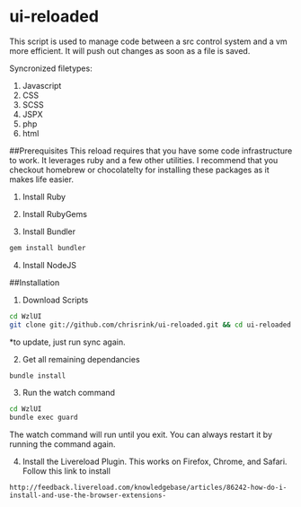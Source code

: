 ui-reloaded
===========

This script is used to manage code between a src control system and a vm more efficient. It will push out changes as soon as a file is saved.

Syncronized filetypes:

1. Javascript
2. CSS
3. SCSS
3. JSPX
4. php
5. html

##Prerequisites
This reload requires that you have some code infrastructure to work. It leverages ruby and a few other utilities. I recommend that you checkout homebrew or chocolatelty for installing these packages as it makes life easier.
1. Install Ruby

2. Install RubyGems

3. Install Bundler
```bash
gem install bundler
```

4. Install NodeJS

##Installation
1. Download Scripts
```bash
cd WzlUI
git clone git://github.com/chrisrink/ui-reloaded.git && cd ui-reloaded && ./sync.sh
```
*to update, just run sync again.

2. Get all remaining dependancies
```bash
bundle install
```

3. Run the watch command
```bash
cd WzlUI
bundle exec guard
```
The watch command will run until you exit. You can always restart it by running the command again.

4. Install the Livereload Plugin. This works on Firefox, Chrome, and Safari. Follow this link to install
```
http://feedback.livereload.com/knowledgebase/articles/86242-how-do-i-install-and-use-the-browser-extensions-
```
